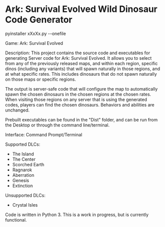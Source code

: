 # Ark: Survival Evolved Wild Dinosaur Code Generator
pyinstaller xXxXx.py --onefile

Game:
Ark: Survival Evolved

Description:
This project contains the source code and executables for generating Server code for Ark: Survival Evolved.  It allows you to select from any of the previously released maps, and within each region, specific dinos (including any variants) that will spawn naturally in those regions, and at what specific rates.  This includes dinosaurs that do not spawn naturally on those maps or specific regions.

The output is server-safe code that will configure the map to automatically spawn the chosen dinosaurs in the chosen regions at the chosen rates.  When visiting those regions on any server that is using the generated codes, players can find the chosen dinosaurs.  Behaviors and abilities are unchanged.

Prebuilt executables can be found in the "Dist" folder, and can be run from the Desktop or through the command line/terminal.

Interface: Command Prompt/Terminal

Supported DLCs:
- The Island
- The Center
- Scorched Earth
- Ragnarok
- Aberration
- Genesis
- Extinction

Unsupported DLCs:
- Crystal Isles

Code is written in Python 3.  This is a work in progress, but is currently functional.
